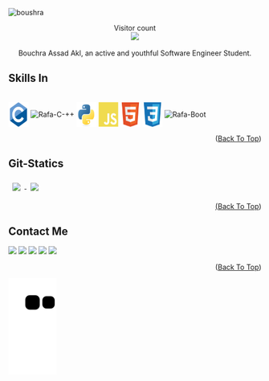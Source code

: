 ![boushra](https://user-images.githubusercontent.com/97567643/182263565-cde1c7b5-9716-49ef-a6cb-7b61033b71fe.png)

<p align="center"> Visitor count<br> <img src="https://profile-counter.glitch.me/bouchraakl/count.svg" /> </p>

<div id="top"></div>
<p align="center">
Bouchra Assad Akl, an active and youthful Software Engineer Student.</p>


<!-- TechNicals skills-->
## Skills In

<div style="display: inline_block"><br>
  
  <img align="center" alt="Rafa-C" height="50" width="40" src="https://raw.githubusercontent.com/devicons/devicon/master/icons/c/c-original.svg">
  <img align="center" alt="Rafa-C-++" height="40" width="40" src="https://cdn-icons-png.flaticon.com/128/6132/6132222.png">
  <img align="center" alt="Rafa-Python" height="50" width="40" src="https://raw.githubusercontent.com/devicons/devicon/master/icons/python/python-original.svg">
  <img align="center" alt="Rafa-Js" height="50" width="40" src="https://raw.githubusercontent.com/devicons/devicon/master/icons/javascript/javascript-plain.svg">
  <img align="center" alt="Rafa-HTML" height="50" width="40" src="https://raw.githubusercontent.com/devicons/devicon/master/icons/html5/html5-original.svg">
  <img align="center" alt="Rafa-CSS" height="50" width="40" src="https://raw.githubusercontent.com/devicons/devicon/master/icons/css3/css3-original.svg">
   <img align="center" alt="Rafa-Boot" height="40" width="40" src="https://cdn-icons-png.flaticon.com/128/5968/5968672.png">
  </div>

<p align="right">(<a href="#top">Back To Top</a>)</p>

<!-- Git Statics -->
## Git-Statics
<a href="https://github.com/bouchraakl">
  <img align="center" style="margin:0.5rem" src="https://github-readme-stats.vercel.app/api?username=bouchraakl&show_icons=true&theme=dracula&include_all_commits=true&layout=compact&hide=html,css&title_color=cf8ba3&text_color=000000&icon_color=e899dc&bg_color=ffffff"/>
  <img  align="center" style="margin:0.5rem" src="https://github-readme-stats.vercel.app/api/top-langs/?username=bouchraakl&layout=compact&hide=html,css&title_color=cf8ba3&text_color=000000&icon_color=e899dc&bg_color=ffffff"/>
<p align="right">(<a href="#top">Back To Top</a>)</p>

<!-- Content -->
## Contact Me
 <a href="https://www.instagram.com/bouchra_akl/" target="_blank"><img src="https://img.shields.io/badge/-Instagram-%23E4405F?style=for-the-badge&logo=instagram&logoColor=white" target="_blank"></a>
<a href="https://www.facebook.com/boushra.akl/" target="_blank"><img src="https://img.shields.io/badge/-Facebook-%230077B5?style=for-the-badge&logo=facebook&logoColor=white" target="_blank"></a> 
<a href = "mailto:bushraakl1234@gmail.com"><img src="https://img.shields.io/badge/-Gmail-%23333?style=for-the-badge&logo=gmail&logoColor=white" target="_blank"></a>
<a href="https://www.linkedin.com/in/bouchra-assad-akl-6b8853225/" target="_blank"><img src="https://img.shields.io/badge/-LinkedIn-%230077B5?style=for-the-badge&logo=linkedin&logoColor=white" target="_blank"></a> 
<a href="https://twitter.com/AklBouchra" target="_blank"><img src="https://img.shields.io/badge/-Twitter-%230077B5?style=for-the-badge&logo=twitter&logoColor=white" target="_blank"></a> 


<p align="right">(<a href="#top">Back To Top</a>)</p>



 ![Snake animation](https://github.com/rafaballerini/rafaballerini/blob/output/github-contribution-grid-snake.svg)
 
